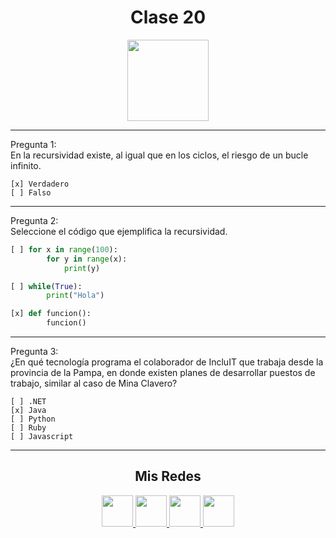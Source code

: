 <h1 align="center">Clase 20</h1>

<p align="center">
<img height=130px src="https://i.ibb.co/BL0pJF8/Polo.png"/>
</p>

-----------------------------------------------------------
Pregunta 1: <br>
En la recursividad existe, al igual que en los ciclos, el riesgo de un bucle infinito.
```
[x] Verdadero
[ ] Falso
```

-----------------------------------------------------------
Pregunta 2: <br>
Seleccione el código que ejemplifica la recursividad.
```python
[ ] for x in range(100):
        for y in range(x):
            print(y)

[ ] while(True):
        print("Hola")

[x] def funcion():
        funcion()
```

-----------------------------------------------------------
Pregunta 3: <br>
¿En qué tecnología programa el colaborador de IncluIT que trabaja desde la provincia de la Pampa, en donde existen planes de desarrollar puestos de trabajo, similar al caso de Mina Clavero?
```
[ ] .NET
[x] Java
[ ] Python
[ ] Ruby
[ ] Javascript
```

-----------------------------------------------------------
<center>

<h2 align="center"> Mis Redes </h2>
<p  align="center">
<a href="https://www.linkedin.com/in/duboisfacu/" target="_blank">
  <img src="https://i.ibb.co/7VZQrXx/link.png" height=50px>
</a>
<a href="https://www.instagram.com/duboisfacu/" target="_blank">
  <img src="https://i.ibb.co/stNqbkw/ig.png" height=50px>
</a>
<a href="https://www.reddit.com/user/duboisfacu" target="_blank">
<img src="https://i.ibb.co/4T7YM0V/reddit.png" height=50px>
</a>
<a href="https://twitter.com/duboisfacu" target="_blank">
<img src="https://i.ibb.co/PxrxjS2/twitter.png" height=50px>
</a>
  </p>
</center>